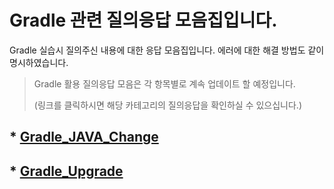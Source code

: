 # Gradle 관련 질의응답 모음집입니다.

Gradle 실습시 질의주신 내용에 대한 응답 모음집입니다. 에러에 대한 해결 방법도 같이 명시하였습니다.

> Gradle 활용 질의응답 모음은 각 항목별로 계속 업데이트 할 예정입니다.
>
> (링크를 클릭하시면 해당 카테고리의 질의응답을 확인하실 수 있으십니다.)
## * [Gradle_JAVA_Change](detail/Gradle_JAVA_Change.md)
## * [Gradle_Upgrade](detail/Gradle_Upgrade.md)